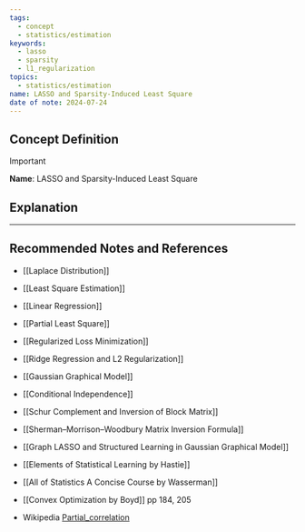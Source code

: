 ```yaml
---
tags:
  - concept
  - statistics/estimation
keywords:
  - lasso
  - sparsity
  - l1_regularization
topics:
  - statistics/estimation
name: LASSO and Sparsity-Induced Least Square
date of note: 2024-07-24
---
```


## Concept Definition

>[!important]
>**Name**: LASSO and Sparsity-Induced Least Square



## Explanation





-----------
##  Recommended Notes and References


- [[Laplace Distribution]]
- [[Least Square Estimation]]
- [[Linear Regression]]
- [[Partial Least Square]]
- [[Regularized Loss Minimization]]
- [[Ridge Regression and L2 Regularization]]

- [[Gaussian Graphical Model]]
- [[Conditional Independence]]

- [[Schur Complement and Inversion of Block Matrix]]
- [[Sherman–Morrison–Woodbury Matrix Inversion Formula]]

- [[Graph LASSO and Structured Learning in Gaussian Graphical Model]]


- [[Elements of Statistical Learning by Hastie]]
- [[All of Statistics A Concise Course by Wasserman]]
- [[Convex Optimization by Boyd]] pp 184, 205
- Wikipedia [Partial_correlation](https://en.wikipedia.org/wiki/Partial_correlation)